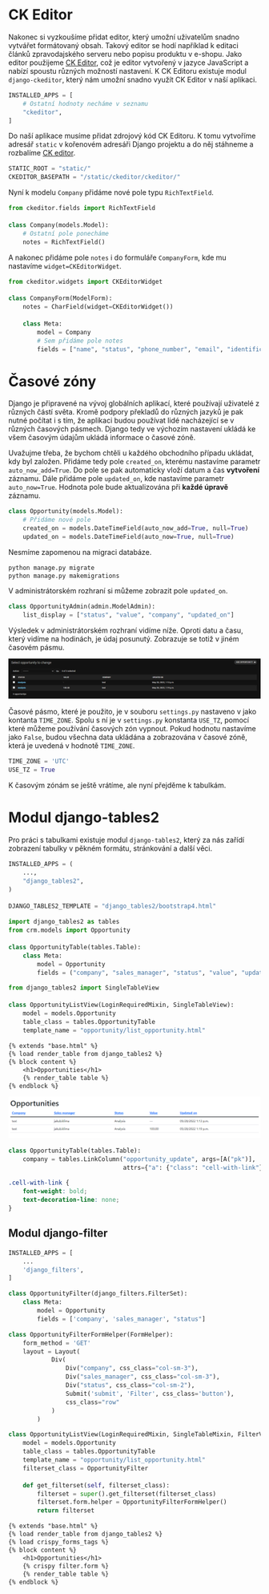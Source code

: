 # CK Editor

Nakonec si vyzkoušíme přidat editor, který umožní uživatelům snadno vytvářet formátovaný obsah. Takový editor se hodí například k editaci článků zpravodajského serveru nebo popisu produktu v e-shopu. Jako editor použijeme [CK Editor](https://ckeditor.com/), což je editor vytvořený v jazyce JavaScript a nabízí spoustu různých možností nastavení. K CK Editoru existuje modul `django-ckeditor`, který nám umožní snadno využít CK Editor v naší aplikaci.

```py
INSTALLED_APPS = [
    # Ostatní hodnoty necháme v seznamu
    "ckeditor",
]
```

Do naší aplikace musíme přidat zdrojový kód CK Editoru. K tomu vytvoříme adresář `static` v kořenovém adresáři Django projektu a do něj stáhneme a rozbalíme [CK editor](https://ckeditor.com/ckeditor-5/download/).

```py
STATIC_ROOT = "static/"
CKEDITOR_BASEPATH = "/static/ckeditor/ckeditor/"
```

Nyní k modelu `Company` přidáme nové pole typu `RichTextField`.

```py
from ckeditor.fields import RichTextField

class Company(models.Model):
    # Ostatní pole ponecháme
    notes = RichTextField()
```

A nakonec přidáme pole `notes` i do formuláře `CompanyForm`, kde mu nastavíme `widget=CKEditorWidget`.

```py
from ckeditor.widgets import CKEditorWidget

class CompanyForm(ModelForm):
    notes = CharField(widget=CKEditorWidget())

    class Meta:
        model = Company
        # Sem přidáme pole notes
        fields = ["name", "status", "phone_number", "email", "identification_number", "notes"]
```

# Časové zóny

Django je připravené na vývoj globálních aplikací, které používají uživatelé z různých částí světa. Kromě podpory překladů do různých jazyků je pak nutné počítat i s tím, že aplikaci budou používat lidé nacházející se v různých časových pásmech. Django tedy ve výchozím nastavení ukládá ke všem časovým údajům ukládá informace o časové zóně.

Uvažujme třeba, že bychom chtěli u každého obchodního případu ukládat, kdy byl založen. Přidáme tedy pole `created_on`, kterému nastavíme parametr `auto_now_add=True`. Do pole se pak automaticky vloží datum a čas **vytvoření** záznamu. Dále přidáme pole `updated_on`, kde nastavíme parametr `auto_now=True`. Hodnota pole bude aktualizována při **každé úpravě** záznamu.

```py
class Opportunity(models.Model):
    # Přidáme nové pole
    created_on = models.DateTimeField(auto_now_add=True, null=True)
    updated_on = models.DateTimeField(auto_now=True, null=True)
```

Nesmíme zapomenou na migraci databáze.

```
python manage.py migrate
python manage.py makemigrations
```

V administrátorském rozhraní si můžeme zobrazit pole `updated_on`.

```py
class OpportunityAdmin(admin.ModelAdmin):
    list_display = ["status", "value", "company", "updated_on"]
```

Výsledek v administrátorském rozhraní vidíme níže. Oproti datu a času, který vidíme na hodinách, je údaj posunutý. Zobrazuje se totiž v jiném časovém pásmu.

![](images/lekce_09/date_time_admin.PNG)

Časové pásmo, které je použito, je v souboru `settings.py` nastaveno v jako kontanta `TIME_ZONE`. Spolu s ní je v `settings.py` konstanta `USE_TZ`, pomocí které můžeme používání časových zón vypnout. Pokud hodnotu nastavíme jako `False`, budou všechna data ukládána a zobrazována v časové zóně, která je uvedená v hodnotě `TIME_ZONE`.

```py
TIME_ZONE = 'UTC'
USE_TZ = True
```

K časovým zónám se ještě vrátíme, ale nyní přejděme k tabulkám.

# Modul django-tables2

Pro práci s tabulkami existuje modul `django-tables2`, který za nás zařídí zobrazení tabulky v pěkném formátu, stránkování a další věci.

```py
INSTALLED_APPS = (
    ...,
    "django_tables2",
)

DJANGO_TABLES2_TEMPLATE = "django_tables2/bootstrap4.html"
```

```py
import django_tables2 as tables
from crm.models import Opportunity

class OpportunityTable(tables.Table):
    class Meta:
        model = Opportunity
        fields = ("company", "sales_manager", "status", "value", "updated_on")
```

```py
from django_tables2 import SingleTableView

class OpportunityListView(LoginRequiredMixin, SingleTableView):
    model = models.Opportunity
    table_class = tables.OpportunityTable
    template_name = "opportunity/list_opportunity.html"
```

```
{% extends "base.html" %}
{% load render_table from django_tables2 %}
{% block content %}
    <h1>Opportunities</h1>
    {% render_table table %}
{% endblock %}
```

![](images/lekce_09/table.PNG)

```py
class OpportunityTable(tables.Table):
    company = tables.LinkColumn("opportunity_update", args=[A("pk")],
                                attrs={"a": {"class": "cell-with-link"}})
```

```css
.cell-with-link {
    font-weight: bold;
    text-decoration-line: none;
}
```

## Modul django-filter

```py
INSTALLED_APPS = [
    ...
    'django_filters',
]
```

```py
class OpportunityFilter(django_filters.FilterSet):
    class Meta:
        model = Opportunity
        fields = ['company', 'sales_manager', "status"]
```

```py
class OpportunityFilterFormHelper(FormHelper):
    form_method = 'GET'
    layout = Layout(
            Div(
                Div("company", css_class="col-sm-3"),
                Div("sales_manager", css_class="col-sm-3"),
                Div("status", css_class="col-sm-2"),
                Submit('submit', 'Filter', css_class='button'),
                css_class="row"
            )
        )
```

```py
class OpportunityListView(LoginRequiredMixin, SingleTableMixin, FilterView):
    model = models.Opportunity
    table_class = tables.OpportunityTable
    template_name = "opportunity/list_opportunity.html"
    filterset_class = OpportunityFilter

    def get_filterset(self, filterset_class):
        filterset = super().get_filterset(filterset_class)
        filterset.form.helper = OpportunityFilterFormHelper()
        return filterset
```

```
{% extends "base.html" %}
{% load render_table from django_tables2 %}
{% load crispy_forms_tags %}
{% block content %}
    <h1>Opportunities</h1>
    {% crispy filter.form %}
    {% render_table table %}
{% endblock %}
```

